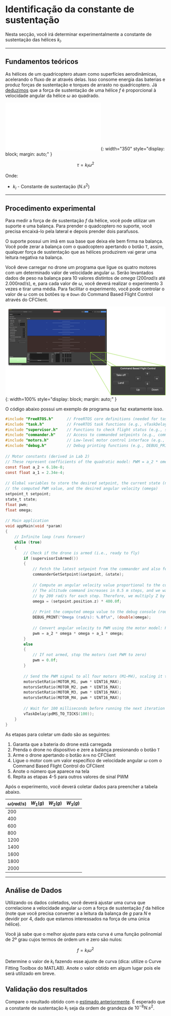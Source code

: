 # Identificação da constante de sustentação

Nesta secção, você irá determinar experimentalmente a constante de sustentação das hélices $k_l$.

---

## Fundamentos teóricos

As hélices de um quadricoptero atuam como superfícies aerodinâmicas, acelerando o fluxo de ar através delas. Isso consome energia das baterias e produz forças de sustentação e torques de arrasto no quadricoptero. Já [deduzimos](../basic_concepts/aerodynamics.md) que a força de sustentação de uma hélice $f$ é proporcional à velocidade angular da hélice $\omega$ ao quadrado.
    
![Lift Force](images/lift_force.pdf){: width="350" style="display: block; margin: auto;" }

$$
    \tau = k_l \omega^2
$$

Onde:

- $k_l$ - Constante de sustentação ($N.s^2$)   

---

## Procedimento experimental

Para medir a força de de sustentação $f$ da hélice, você pode utilizar um suporte e uma balança. Para prender o quadcoptero no suporte, você precisa encaixá-lo pela lateral e depois prender dois parafusos. 


O suporte possui um imã em sua base que deixa ele bem firma na balança. Você pode zerar a balança com o quadcoptero apertando o botão `T`, assim, qualquer força de sustentação que as hélices produzirem vai gerar uma leitura negativa na balança.
    

Você deve carregar no drone um programa que ligue os quatro motores com um determinado valor de velocidade angular $\omega$. Serão levantados dados de peso na balança para 10 valores distintos de $omega$ ($200rad/s$ até $2.000rad/s$), e, para cada valor de $\omega$, você deverá realizar o experimento 3 vezes e tirar uma média. Para facilitar o experimento, você pode controlar o valor de $\omega$ com os botões `Up` e `Down` do Command Based Flight Control através do CFClient.

![Commando Based Flight Control](images/command_based_flight_control.png){: width=100% style="display: block; margin: auto;" }

O código abaixo possui um exemplo de programa que faz exatamente isso.

```c title="lab3_experiment.c"
#include "FreeRTOS.h"      // FreeRTOS core definitions (needed for task handling and timing)
#include "task.h"          // FreeRTOS task functions (e.g., vTaskDelay)
#include "supervisor.h"    // Functions to check flight status (e.g., supervisorIsArmed)
#include "commander.h"     // Access to commanded setpoints (e.g., commanderGetSetpoint)
#include "motors.h"        // Low-level motor control interface (e.g., motorsSetRatio)
#include "debug.h"         // Debug printing functions (e.g., DEBUG_PRINT)

// Motor constants (derived in Lab 2)
// These represent coefficients of the quadratic model: PWM = a_2 * omega^2 + a_1 * omega
const float a_2 = 6.18e-8;
const float a_1 = 2.34e-4;

// Global variables to store the desired setpoint, the current state (not used here), 
// the computed PWM value, and the desired angular velocity (omega)
setpoint_t setpoint;
state_t state;
float pwm;
float omega;

// Main application
void appMain(void *param)
{
    // Infinite loop (runs forever)
    while (true)
    {
        // Check if the drone is armed (i.e., ready to fly)
        if (supervisorIsArmed())
        {
            // Fetch the latest setpoint from the commander and also fetch the current estimated state (not used here)
            commanderGetSetpoint(&setpoint, &state);

            // Compute an angular velocity value proportional to the commanded altitude (Z axis position)
            // The altitude command increases in 0.5 m steps, and we want the angular velocity to increase 
            // by 200 rad/s for each step. Therefore, we multiply Z by 400.0 so that: 0.5 m → 200 rad/s
            omega = (setpoint.position.z) * 400.0f;

            // Print the computed omega value to the debug console (rounded to nearest integer)
            DEBUG_PRINT("Omega (rad/s): %.0f\n", (double)omega);

            // Convert angular velocity to PWM using the motor model: PWM = a_2 * omega^2 + a_1 * omega
            pwm = a_2 * omega * omega + a_1 * omega;
        }
        else
        {
            // If not armed, stop the motors (set PWM to zero)
            pwm = 0.0f;
        }

        // Send the PWM signal to all four motors (M1–M4), scaling it to match the expected range [0, UINT16_MAX]
        motorsSetRatio(MOTOR_M1, pwm * UINT16_MAX);
        motorsSetRatio(MOTOR_M2, pwm * UINT16_MAX);
        motorsSetRatio(MOTOR_M3, pwm * UINT16_MAX);
        motorsSetRatio(MOTOR_M4, pwm * UINT16_MAX);

        // Wait for 100 milliseconds before running the next iteration (10 Hz control loop)
        vTaskDelay(pdMS_TO_TICKS(100));
    }
}
```

As etapas para coletar um dado são as seguintes:

1. Garanta que a bateria do drone está carregada 
2. Prenda o drone no dispositivo e zere a balança presionando o botão `T`
3. Arme o drone apertando o botão `Arm` no CFClient
4. Ligue o motor com um valor específico de velocidade angular $\omega$ com o Command Based Flight Control do CFClient
5. Anote o número que aparece na tela
6. Repita as etapas 4-5 para outros valores de sinal PWM

Após o experimento, você deverá coletar dados para preencher a tabela abaixo.

| $\omega(rad/s)$ | $W_1(g)$ | $W_2(g)$ | $W_3(g)$ |
|-------|----------|----------|----------|
| $200$ |          |          |          |
| $400$ |          |          |          |
| $600$ |          |          |          |
| $800$ |          |          |          |
| $1200$ |          |          |          |
| $1400$ |          |          |          |
| $1600$ |          |          |          |
| $1800$ |          |          |          |
| $2000$ |          |          |          |

---

## Análise de Dados

Utilizando os dados coletados, você deverá ajustar uma curva que correlacione a velocidade angular $\omega$ com a força de sustentação $f$ da hélice (note que você precisa converter a a leitura da balança de $g$ para $N$ e devidir por 4, dado que estamos interessados na força de uma única hélice).


Você já sabe que o melhor ajuste para esta curva é uma função polinomial de 2º grau cujos termos de ordem um e zero são nulos:
    
$$
    f = k_l \omega^2
$$

Determine o valor de $k_l$ fazendo esse ajuste de curva (dica: utilize o Curve Fitting Toolbox do MATLAB). Anote o valor obtido em algum lugar pois ele será utilizado em breve.
    
## Validação dos resultados

Compare o resultado obtido com o [estimado anteriormente](../basic_concepts/aerodynamics.md). É esperado que a constante de sustentação $k_l$ seja da ordem de grandeza de $10^{-8}N.s^2$. 